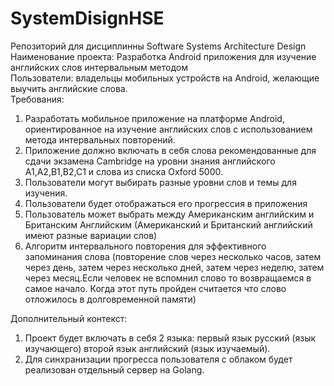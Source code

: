 # SystemDisignHSE
Репозиторий для дисциплинны Software Systems Architecture Design<br>
Наименование проекта:	Разработка Android приложения для изучение английских слов интервальным методом<br>
Пользователи: владельцы мобильных устройств на Android, желающие выучить английские слова.<br>
Требования:
1. Разработать мобильное приложение на платформе Android, ориентированное на изучение английских слов с использованием метода интервальных повторений.
2. Приложение должно включать в себя слова рекомендованные для сдачи экзамена Cambridge на уровни знания английского A1,A2,B1,B2,C1 и слова из списка Oxford 5000.
3. Пользователи могут выбирать разные уровни слов и темы для изучения.
4. Пользователи будет отображаться его прогрессия в приложения
5. Пользователь может выбрать между Американским английским и Британским Английским (Американский и Британский английский имеют разные вариации слов)
6. Алгоритм интервального повторения для эффективного запоминания слова (повторение слов через несколько часов, затем через день, затем через несколько дней, затем через неделю, затем через месяц.Если человек не вспомнил слово то возвращаемся в самое начало. Когда этот путь пройден считается что слово отложилось в долговременной памяти)<br>

Дополнительный контекст:
1. Проект будет включать в себя 2 языка: первый язык русский (язык изучающего) второй язык английский (язык изучаемый).
2. Для синхранизации прогресса пользователя с облаком будет реализован отдельный сервер на Golang.



